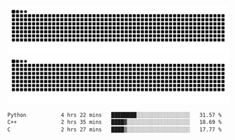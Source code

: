 ![Snake Animation](https://raw.githubusercontent.com/tomhea/tomhea/output/github-contribution-grid-snake-dark.svg#gh-dark-mode-only)
![Snake Animation](https://raw.githubusercontent.com/tomhea/tomhea/output/github-contribution-grid-snake.svg#gh-light-mode-only)

<p></p>

<!--START_SECTION:waka-->

```txt
Python           4 hrs 22 mins   ████████░░░░░░░░░░░░░░░░░   31.57 %
C++              2 hrs 35 mins   ████▓░░░░░░░░░░░░░░░░░░░░   18.69 %
C                2 hrs 27 mins   ████▒░░░░░░░░░░░░░░░░░░░░   17.77 %
```

<!--END_SECTION:waka-->
